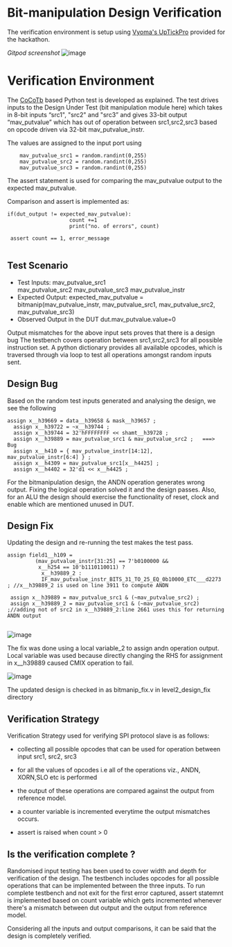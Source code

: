 # Bit-manipulation Design Verification

The verification environment is setup using [Vyoma's UpTickPro](https://vyomasystems.com) provided for the hackathon.

*Gitpod screenshot*
![image](https://user-images.githubusercontent.com/40855496/182189151-bb29a15f-0da2-43d0-bc41-5815a927f3f0.png)


# Verification Environment

The [CoCoTb](https://www.cocotb.org/) based Python test is developed as explained. The test drives inputs to the Design Under Test (bit manipulation module here) 
which takes in 8-bit inputs “src1", "src2" and "src3” and gives 33-bit output “mav_putvalue” which has out of operation between src1,src2,src3 based on opcode 
driven via 32-bit mav_putvalue_instr.

The values are assigned to the input port using 
```
    mav_putvalue_src1 = random.randint(0,255)   
    mav_putvalue_src2 = random.randint(0,255)   
    mav_putvalue_src3 = random.randint(0,255) 
```

The assert statement is used for comparing the mav_putvalue output to the expected mav_putvalue.

Comparison and assert is implemented as:
```
if(dut_output != expected_mav_putvalue):
                    count +=1
                    print("no. of errors", count)

 assert count == 1, error_message           
 
```
## Test Scenario 
- Test Inputs:  mav_putvalue_src1  
                mav_putvalue_src2 
                mav_putvalue_src3 
                mav_putvalue_instr
- Expected Output: expected_mav_putvalue = bitmanip(mav_putvalue_instr, mav_putvalue_src1, mav_putvalue_src2, mav_putvalue_src3)
- Observed Output in the DUT dut.mav_putvalue.value=0

Output mismatches for the above input sets proves that there is a design bug
The testbench covers operation between src1,src2,src3 for all possible instruction set. A python dictionary provides all available opcodes,
which is traversed through via loop to test all operations amongst random inputs sent.

## Design Bug
Based on the random test inputs generated and analysing the design, we see the following

```
assign x__h39669 = data__h39658 & mask__h39657 ;
  assign x__h39722 = ~x__h39744 ;
  assign x__h39744 = 32'hFFFFFFFF << shamt__h39728 ;
  assign x__h39889 = mav_putvalue_src1 & mav_putvalue_src2 ;   ===> Bug
  assign x__h410 = { mav_putvalue_instr[14:12], mav_putvalue_instr[6:4] } ;
  assign x__h4309 = mav_putvalue_src1[x__h4425] ;
  assign x__h4402 = 32'd1 << x__h4425 ;
```
For the bitmanipulation design, the ANDN operation generates wrong output. Fixing the logical operation solved it and the design passes.
Also, for an ALU the design should exercise the functionality of reset, clock and enable which are mentioned unused in DUT.

## Design Fix
Updating the design and re-running the test makes the test pass.
```
assign field1__h109 =
	     (mav_putvalue_instr[31:25] == 7'b0100000 &&
	      x__h254 == 10'b1110110011) ?
	       x__h39889_2 :
	       IF_mav_putvalue_instr_BITS_31_TO_25_EQ_0b10000_ETC___d2273 ; //x__h39889_2 is used on line 3911 to compute ANDN  
         
 assign x__h39889 = mav_putvalue_src1 & (~mav_putvalue_src2) ; 
 assign x__h39889_2 = mav_putvalue_src1 & (~mav_putvalue_src2) ;//adding not of src2 in x__h39889_2:line 2661 uses this for returning ANDN output
         
  ```

![image](https://user-images.githubusercontent.com/40855496/182206313-d8201c2b-c904-4bea-8166-bb6e62d1e9bf.png)

The fix was done using a local variable_2 to assign andn operation output. Local variable was used because directly changing the RHS for assignment in  x__h39889
caused CMIX operation to fail.

![image](https://user-images.githubusercontent.com/40855496/182207878-41f2bb56-4ba2-4d93-8a19-660b2bc22825.png)

The updated design is checked in as bitmanip_fix.v in level2_design_fix directory

## Verification Strategy
Verification Strategy used for verifying SPI protocol slave is as follows:
- collecting all possible opcodes that can be used for operation between input src1, src2, src3

- for all the values of opcodes i.e all of the operations viz., ANDN, XORN,SLO etc is performed

- the output of these operations are compared against the output from reference model.

- a counter variable is incremented everytime the output mismatches occurs.

- assert is raised when count > 0
## Is the verification complete ?
Randomised input testing has been used to cover width and depth for verification of the design. The testbench includes opcodes for all possible operations that
can be implemented between the three inputs. To run complete testbench and not exit for the first error captured, assert statemnt is implemented based 
on count variable which gets incremented whenever there's a mismatch between dut output and the output from reference model.

Considering all the inputs and output comparisons, it can be said that the design is completely verified.
